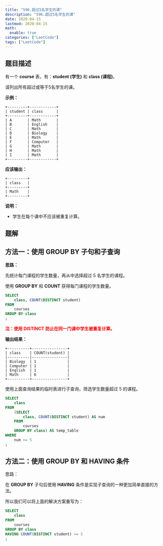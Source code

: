 ```yaml
---
title: "596.超过5名学生的课"
description: "596.超过5名学生的课"
date: 2020-04-15
lastmod: 2020-04-15
math:
  enable: true
categories: ["LeetCode"]
tags: ["LeetCode"]
---
```



## 题目描述

有一个 **course** 表，有：**student (学生)** 和 **class (课程)**。

请列出所有超过或等于5名学生的课。

**示例：**

```
+---------+------------+
| student | class      |
+---------+------------+
| A       | Math       |
| B       | English    |
| C       | Math       |
| D       | Biology    |
| E       | Math       |
| F       | Computer   |
| G       | Math       |
| H       | Math       |
| I       | Math       |
+---------+------------+
```

**应该输出：**

```
+---------+
| class   |
+---------+
| Math    |
+---------+
```

**说明：**

- 学生在每个课中不应该被重复计算。



## 题解

## 方法一：使用 GROUP BY 子句和子查询

**思路：**

先统计每门课程的学生数量，再从中选择超过 5 名学生的课程。

使用 **GROUP BY** 和 **COUNT** 获得每门课程的学生数量。

```sql
SELECT
    class, COUNT(DISTINCT student)
FROM
    courses
GROUP BY class
;
```

<p style="color: red; font-weight: bold;">注：使用 DISTINCT 防止在同一门课中学生被重复计算。</p>

**输出结果：**

```
+----------+----------------+
| class    | COUNT(student) |
|----------|----------------|
| Biology  | 1              |
| Computer | 1              |
| English  | 1              |
| Math     | 6              |
+----------+----------------+
```

使用上面查询结果的临时表进行子查询，筛选学生数量超过 5 的课程。

```sql
SELECT
    class
FROM
    (SELECT
        class, COUNT(DISTINCT student) AS num
    FROM
        courses
    GROUP BY class) AS temp_table
WHERE
    num >= 5
;
```


## 方法二：使用 GROUP BY 和 HAVING 条件

思路：

在 **GROUP BY** 子句后使用 **HAVING** 条件是实现子查询的一种更加简单直接的方法。

所以我们可以将上面的解决方案重写为：

```sql
SELECT
    class
FROM
    courses
GROUP BY class
HAVING COUNT(DISTINCT student) >= 5
;
```

